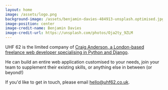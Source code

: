 ```yaml
---
layout: home
image: /assets/logo.png
background-image: /assets/benjamin-davies-484913-unsplash.optimised.jpg
image-position: center
image-credit-name: Benjamin Davies
image-credit-url: https://unsplash.com/photos/Oja2ty_9ZLM
---
```


UHF 62 is the limited company of [Craig Anderson, a London-based freelance web developer specialising in Python and Django](https://www.craiga.id.au/work).

He can build an entire web application customised to your needs, join your team to supplement their existing skills, or anything else in between (or beyond!)

If you'd like to get in touch, please email [hello@uhf62.co.uk](mailto:hello@uhf62.co.uk).
